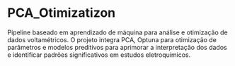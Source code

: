 # PCA_Otimizatizon
Pipeline baseado em aprendizado de máquina para análise e otimização de dados voltamétricos. O projeto integra PCA, Optuna para otimização de parâmetros e modelos preditivos para aprimorar a interpretação dos dados e identificar padrões significativos em estudos eletroquímicos.
